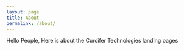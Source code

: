 ```yaml
---
layout: page
title: About
permalink: /about/
---
```


Hello People,
Here is about the Curcifer Technologies landing pages


[jekyll-organization]: https://github.com/jekyll
